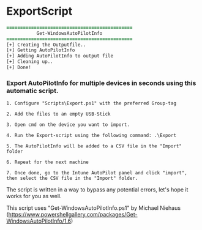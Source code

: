 # ExportScript

```diff
==============================================                                        
           Get-WindowsAutoPilotInfo                           
==============================================                                                  
[+] Creating the Outputfile..                                                                                           
[+] Getting AutoPilotInfo                                                                                               
[+] Adding AutoPilotInfo to output file                                                                                 
[+] Cleaning up..                                                                                                     
[+] Done! 
```



### Export AutoPilotInfo for multiple devices in seconds using this automatic script.

```
1. Configure "Scripts\Export.ps1" with the preferred Group-tag

2. Add the files to an empty USB-Stick

3. Open cmd on the device you want to import.

4. Run the Export-script using the following command: .\Export

5. The AutoPilotInfo will be added to a CSV file in the "Import" folder

6. Repeat for the next machine

7. Once done, go to the Intune AutoPilot panel and click "import", then select the CSV file in the "Import" folder.
```
The script is written in a way to bypass any potential errors, let's hope it works for you as well.

This script uses "Get-WindowsAutoPilotInfo.ps1" by Michael Niehaus (https://www.powershellgallery.com/packages/Get-WindowsAutoPilotInfo/1.6)

